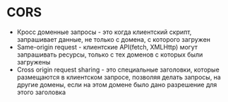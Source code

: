 # CORS

* Кросс доменные запросы - это когда клиентский скрипт, запрашивает данные, не только с домена, с которого загружен 
* Same-origin request - клиентские API(fetch, XMLHttp) могут запрашивать ресурсы, только с тех доменов с которых были загружены
* Cross origin request sharing - это специальные заголовки, которые размещаются в клиентском запросе, позволяя делать запросы, на другие домены, если на этом домене было дано разрешение для этого заголовка